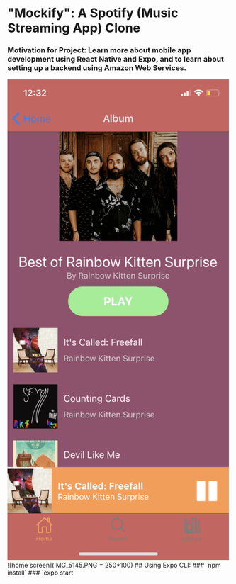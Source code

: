 # "Mockify": A Spotify (Music Streaming App) Clone 
### Motivation for Project: Learn more about mobile app development using React Native and Expo, and to learn about setting up a backend using Amazon Web Services.


<img src="IMG_5145.PNG" alt="homescreen" width="500">
![home screen](IMG_5145.PNG = 250*100)
## Using Expo CLI:
### `npm install`
### `expo start`

